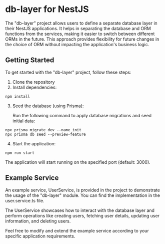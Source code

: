 # db-layer for NestJS

The "db-layer" project allows users to define a separate database layer in their NestJS applications. It helps in separating the database and ORM functions from the services, making it easier to switch between different ORMs in the future. This approach provides flexibility for future changes in the choice of ORM without impacting the application's business logic.

## Getting Started

To get started with the "db-layer" project, follow these steps:

1. Clone the repository
2. Install dependencies:
```shell
npm install
```
3. Seed the database (using Prisma):

    Run the following command to apply database migrations and seed initial data:
```shell
npx prisma migrate dev --name init
npx prisma db seed --preview-feature
```
4. Start the application:
```shell
npm run start
```

The application will start running on the specified port (default: 3000).

## Example Service

An example service, UserService, is provided in the project to demonstrate the usage of the "db-layer" module. You can find the implementation in the user.service.ts file.

The UserService showcases how to interact with the database layer and perform operations like creating users, fetching user details, updating user information, and deleting users.

Feel free to modify and extend the example service according to your specific application requirements.